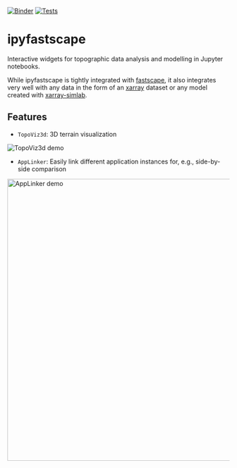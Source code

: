 [![Binder](https://mybinder.org/badge_logo.svg)](https://mybinder.org/v2/gh/fastscape-lem/fastscape-demo/master?urlpath=lab/tree/ipyfastscape)
[![Tests](https://github.com/fastscape-lem/ipyfastscape/workflows/test/badge.svg)](https://github.com/fastscape-lem/ipyfastscape/actions)

# ipyfastscape

Interactive widgets for topographic data analysis and modelling in Jupyter notebooks.

While ipyfastscape is tightly integrated with [fastscape](https://github.com/fastscape-lem/fastscape),
it also integrates very well with any data in the form of an [xarray](https://github.com/pydata/xarray)
dataset or any model created with [xarray-simlab](https://github.com/benbovy/xarray-simlab).

## Features

- `TopoViz3d`: 3D terrain visualization

![TopoViz3d demo](https://user-images.githubusercontent.com/4160723/95083363-b4e02800-071c-11eb-939d-463ebb8342a2.gif)

- `AppLinker`: Easily link different application instances for, e.g., side-by-side comparison

<img src="https://user-images.githubusercontent.com/4160723/95762839-8af3ac00-0cae-11eb-8080-0472e7e6b9d6.gif" width="640" title="AppLinker demo">
